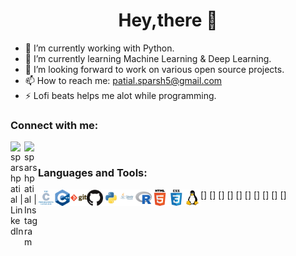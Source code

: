 ### <h1 align ="center"> Hey,there 👋</h1>


- 🔭 I’m currently working with Python.
- 🌱 I’m currently learning Machine Learning & Deep Learning.
- 👯 I’m looking forward to work on various open source projects.
- 📫 How to reach me: patial.sparsh5@gmail.com
- ⚡ Lofi beats helps me alot while programming.

### Connect with me:

[<img align="left" alt="sparshpatial | LinkedIn" width="22px" src="https://cdn.jsdelivr.net/npm/simple-icons@v3/icons/linkedin.svg" />][linkedin]
[<img align="left" alt="sparshpatial  | Instagram" width="22px" src="https://cdn.jsdelivr.net/npm/simple-icons@v3/icons/instagram.svg" />][instagram]

<br />

### Languages and Tools:


[<img align="left" alt="C" width="26px" src="https://raw.githubusercontent.com/github/explore/78df643247d429f6cc873026c0622819ad797942/topics/c/c.png" />]
[<img align="left" alt="C++" width="26px" src="https://raw.githubusercontent.com/github/explore/78df643247d429f6cc873026c0622819ad797942/topics/cpp/cpp.png" />]
[<img align="left" alt="Git" width="26px" src="https://raw.githubusercontent.com/github/explore/80688e429a7d4ef2fca1e82350fe8e3517d3494d/topics/git/git.png" />]
[<img align="left" alt="GitHub" width="26px" src="https://raw.githubusercontent.com/github/explore/78df643247d429f6cc873026c0622819ad797942/topics/github/github.png" />]
[<img align="left" alt="Python" width="26px" src="https://raw.githubusercontent.com/github/explore/78df643247d429f6cc873026c0622819ad797942/topics/python/python.png" />]
[<img align="left" alt="Java" width="26px" src="https://raw.githubusercontent.com/github/explore/78df643247d429f6cc873026c0622819ad797942/topics/java/java.png" />]
[<img align="left" alt="R Language" width="26px" src="https://raw.githubusercontent.com/github/explore/78df643247d429f6cc873026c0622819ad797942/topics/r/r.png" />]
[<img align="left" alt="HTML5" width="26px" src="https://raw.githubusercontent.com/github/explore/80688e429a7d4ef2fca1e82350fe8e3517d3494d/topics/html/html.png" />]
[<img align="left" alt="CSS3" width="26px" src="https://raw.githubusercontent.com/github/explore/80688e429a7d4ef2fca1e82350fe8e3517d3494d/topics/css/css.png" />]
[<img align="left" alt="Linux" width="26px" src="https://raw.githubusercontent.com/github/explore/78df643247d429f6cc873026c0622819ad797942/topics/linux/linux.png" />]


<br />
<br />



[instagram]: https://www.instagram.com/_sparsh.patial_/
[linkedin]: https://www.linkedin.com/in/sparsh-patial-79b1041b8/

